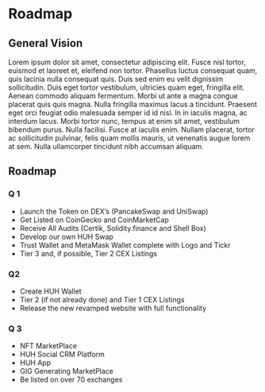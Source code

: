 # Roadmap

## General Vision

Lorem ipsum dolor sit amet, consectetur adipiscing elit. Fusce nisl tortor, euismod et laoreet et, eleifend non tortor. Phasellus luctus consequat quam, quis lacinia nulla consequat quis. Duis sed enim eu velit dignissim sollicitudin. Duis eget tortor vestibulum, ultricies quam eget, fringilla elit. Aenean commodo aliquam fermentum. Morbi ut ante a magna congue placerat quis quis magna. Nulla fringilla maximus lacus a tincidunt. Praesent eget orci feugiat odio malesuada semper id id nisl. In in iaculis magna, ac interdum lacus. Morbi tortor nunc, tempus at enim sit amet, vestibulum bibendum purus. Nulla facilisi. Fusce at iaculis enim. Nullam placerat, tortor ac sollicitudin pulvinar, felis quam mollis mauris, ut venenatis augue lorem at sem. Nulla ullamcorper tincidunt nibh accumsan aliquam.

## Roadmap

### Q 1

* Launch the Token on DEX’s (PancakeSwap and UniSwap)
* Get Listed on CoinGecko and CoinMarketCap
* Receive All Audits (Certik, Solidity.finance and Shell Box)
* Develop our own HUH Swap
* Trust Wallet and MetaMask Wallet complete with Logo and Tickr
* Tier 3 and, if possible, Tier 2 CEX Listings

### Q2

* Create HUH Wallet
* Tier 2 (if not already done) and Tier 1 CEX Listings
* Release the new revamped website with full functionality

### Q 3

* NFT MarketPlace
* HUH Social CRM Platform
* HUH App
* GIG Generating MarketPlace
* Be listed on over 70 exchanges

